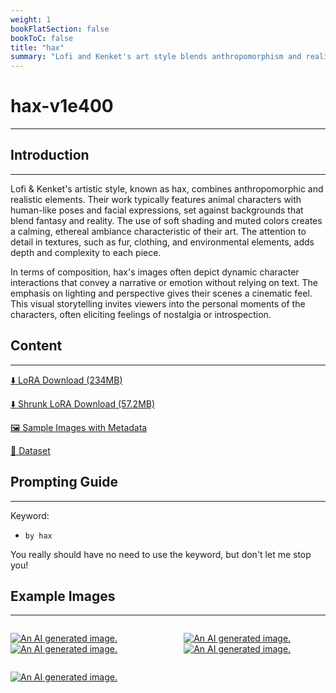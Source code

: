 ```yaml
---
weight: 1
bookFlatSection: false
bookToC: false
title: "hax"
summary: "Lofi and Kenket's art style blends anthropomorphism and realism, featuring detailed animal characters in serene, cinematic scenes that evoke emotion and narrative through soft shading, muted colors, and dynamic compositions."
---
```


<!--markdownlint-disable MD025 MD033 -->

# hax-v1e400

---

## Introduction

---

Lofi & Kenket's artistic style, known as hax, combines anthropomorphic and realistic elements. Their work typically features animal characters with human-like poses and facial expressions, set against backgrounds that blend fantasy and reality. The use of soft shading and muted colors creates a calming, ethereal ambiance characteristic of their art. The attention to detail in textures, such as fur, clothing, and environmental elements, adds depth and complexity to each piece.

In terms of composition, hax's images often depict dynamic character interactions that convey a narrative or emotion without relying on text. The emphasis on lighting and perspective gives their scenes a cinematic feel. This visual storytelling invites viewers into the personal moments of the characters, often eliciting feelings of nostalgia or introspection.

## Content

---

[⬇️ LoRA Download (234MB)](https://huggingface.co/k4d3/yiff_toolkit2/resolve/main/compass_loras/by_hax-v1e400/by_hax-v1e400.safetensors)

[⬇️ Shrunk LoRA Download (57.2MB)](https://huggingface.co/k4d3/yiff_toolkit2/resolve/main/compass_loras/by_hax-v1e400/by_hax-v1e400_frockpt1_th-3.55.safetensors)

[🖼️ Sample Images with Metadata](https://huggingface.co/k4d3/yiff_toolkit2/tree/main/static/by_hax-compass)

[📐 Dataset](https://huggingface.co/datasets/k4d3/by_hax)

## Prompting Guide

---

Keyword:

- `by hax`

You really should have no need to use the keyword, but don't let me stop you!

## Example Images

---

<!-- ⚠️ TODO: Thumbnails -->

<div style="display: flex; justify-content: space-between;">
  <div style="display: flex; justify-content: space-between; width: 45%;">

[![An AI generated image.](https://huggingface.co/k4d3/yiff_toolkit2/resolve/main/static/by_hax-compass/upscaled_00171_.png)](https://huggingface.co/k4d3/yiff_toolkit2/resolve/main/static/by_hax-compass/upscaled_00171_.png)
[![An AI generated image.](https://huggingface.co/k4d3/yiff_toolkit2/resolve/main/static/by_hax-compass/upscaled_00209_.png)](https://huggingface.co/k4d3/yiff_toolkit2/resolve/main/static/by_hax-compass/upscaled_00209_.png)

</div>
  <div style="display: flex; justify-content: space-between; width: 45%;">

[![An AI generated image.](https://huggingface.co/k4d3/yiff_toolkit2/resolve/main/static/by_hax-compass/upscaled_00216_.png)](https://huggingface.co/k4d3/yiff_toolkit2/resolve/main/static/by_hax-compass/upscaled_00216_.png)
[![An AI generated image.](https://huggingface.co/k4d3/yiff_toolkit2/resolve/main/static/by_hax-compass/upscaled_00238_.png)](https://huggingface.co/k4d3/yiff_toolkit2/resolve/main/static/by_hax-compass/upscaled_00238_.png)

  </div>
</div>

<div style="display: flex; justify-content: space-between;">

[![An AI generated image.](https://huggingface.co/k4d3/yiff_toolkit2/resolve/main/static/by_hax-compass/predicted_perpneg_normal_18_00004_.png)](https://huggingface.co/k4d3/yiff_toolkit2/resolve/main/static/by_hax-compass/predicted_perpneg_normal_18_00004_.png)

</div>
